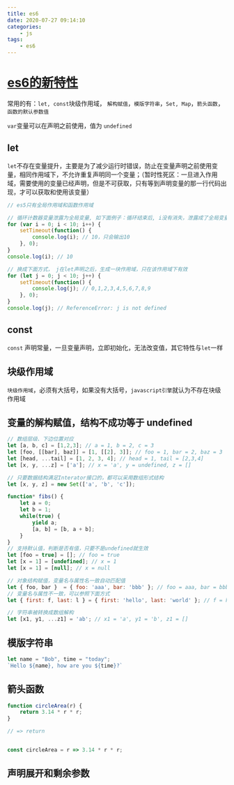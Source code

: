 ```yaml
---
title: es6
date: 2020-07-27 09:14:10
categories:
    - js
tags:
    - es6
---
```


# [es6的新特性](https://es6.ruanyifeng.com/)

常用的有：`let, const`块级作用域， `解构赋值`，`模版字符串`，`Set, Map`，`箭头函数`，`函数的默认参数值`

`var`变量可以在声明之前使用，值为 `undefined`

## let

`let`不存在变量提升，主要是为了减少运行时错误，防止在变量声明之前使用变量，相同作用域下，不允许重复声明同一个变量；（暂时性死区：一旦进入作用域，需要使用的变量已经声明，但是不可获取，只有等到声明变量的那一行代码出现，才可以获取和使用该变量）

```javascript
// es5只有全局作用域和函数作用域

// 循环计数器变量泄露为全局变量, 如下面例子：循环结束后, i没有消失，泄露成了全局变量
for (var i = 0; i < 10; i++) {
    setTimeout(function() {
        console.log(i); // 10，只会输出10
    }, 0);
}
console.log(i); // 10

// 换成下面方式， j在let声明之后，生成一块作用域，只在该作用域下有效
for (let j = 0; j < 10; j++) {
    setTimeout(function() {
        console.log(j); // 0,1,2,3,4,5,6,7,8,9
    }, 0);
}
console.log(j); // ReferenceError: j is not defined
```

## const

`const` 声明常量，一旦变量声明，立即初始化，无法改变值，其它特性与`let`一样

## 块级作用域

`块级作用域`，必须有大括号，如果没有大括号，`javascript引擎`就认为不存在块级作用域

## 变量的解构赋值，结构不成功等于 undefined

```javascript
// 数组层级、下边位置对应
let [a, b, c] = [1,2,3]; // a = 1, b = 2, c = 3
let [foo, [[bar], baz]] = [1, [[2], 3]]; // foo = 1, bar = 2, baz = 3
let [head, ...tail] = [1, 2, 3, 4]; // head = 1, tail = [2,3,4]
let [x, y, ...z] = ['a']; // x = 'a', y = undefined, z = []

// 只要数据结构满足Interator接口的，都可以采用数组形式结构
let [x, y, z] = new Set(['a', 'b', 'c']); 

function* fibs() {
    let a = 0;
    let b = 1;
    while(true) {
    	yield a;
        [a, b] = [b, a + b];
  	}
}
// 支持默认值，判断是否有值，只要不是undefined就生效
let [foo = true] = []; // foo = true
let [x = 1] = [undefined]; // x = 1
let [x = 1] = [null]; // x = null

// 对象结构赋值，变量名与属性名一致自动匹配值
let { foo, bar }  = { foo: 'aaa', bar: 'bbb' }; // foo = aaa, bar = bbb
// 变量名与属性不一致，可以参照下面方式
let { first: f, last: l } = { first: 'hello', last: 'world' }; // f = hello, l = world, first 报错，first is not defined, first是匹配模式，f才是变量

// 字符串被转换成数组解构
let [x1, y1, ...z1] = 'ab'; // x1 = 'a', y1 = 'b', z1 = []
```

## 模版字符串

```javascript
let name = "Bob", time = "today";
`Hello ${name}, how are you ${time}?`
```

## 箭头函数

```javascript
function circleArea(r) {
    return 3.14 * r * r;
}

// => return


const circleArea = r => 3.14 * r * r;
```



## 声明展开和剩余参数

